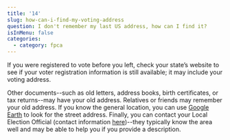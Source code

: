 ```yaml
---
title: '14'
slug: how-can-i-find-my-voting-address
question: I don't remember my last US address, how can I find it?
isInMenu: false
categories:
  - category: fpca
---
```

If you were registered to vote before you left, check your state’s website to see if your voter registration information is still available; it may include your voting address.

Other documents--such as old letters, address books, birth certificates, or tax returns--may have your old address. Relatives or friends may remember your old address. If you know the general location, you can use [Google Earth](https://www.google.com/earth/) to look for the street address. Finally, you can contact your Local Election Official (contact information [here](/states))--they typically know the area well and may be able to help you if you provide a description.
